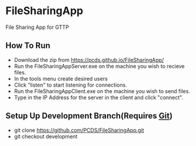 # FileSharingApp
File Sharing App for GTTP

## How To Run
 - Download the zip from https://pcds.github.io/FileSharingApp/
 - Run the FileSharingAppServer.exe on the machine you wish to recieve files.
 - In the tools menu create desired users
 - Click "listen" to start listening for connections.  
 - Run the FileSharingAppClient.exe on the machine you wish to send files.
 - Type in the IP Address for the server in the client and click "connect".

## Setup Up Development Branch(Requires [**Git**](https://git-scm.com/download/win))
 - git clone https://github.com/PCDS/FileSharingApp.git
 - git checkout development
